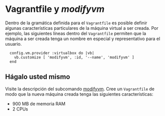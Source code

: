 # Vagrantfile y *modifyvm*

Dentro de la gramática definida para el `Vagrantfile` es posible definir algunas características particulares de la máquina virtual a ser creada. 
Por ejemplo, las siguientes líneas dentro del `Vagrantfile` permiten que la máquina a ser creada tenga un nombre en especial y representativo para el usuario.

```
  config.vm.provider :virtualbox do |vb|
    vb.customize [ 'modifyvm', :id, '--name', 'modifyvm' ]
  end
```

## Hágalo usted mismo

Visite la descripción del subcomando [modifyvm](https://www.virtualbox.org/manual/ch08.html#vboxmanage-modifyvm). 
Cree un `Vagrantfile` de modo que la nueva máquina creada tenga las siguientes características:

* 900 MB de memoria RAM
* 2 CPUs

